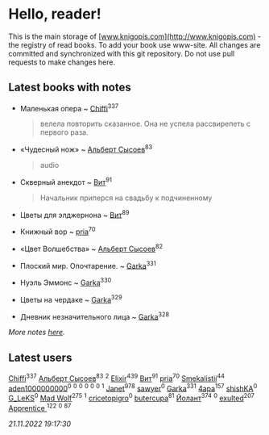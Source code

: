 # Hello, reader!
This is the main storage of [www.knigopis.com](http://www.knigopis.com) - the registry of read books.
To add your book use www-site. All changes are committed and synchronized with this git repository.
Do not use pull requests to make changes here.


## Latest books with notes
* Маленькая опера ~ [Chiffi](users/105/105831994080785626680-google)<sup>337</sup>
    > велела повторить сказанное. Она не успела рассвирепеть с первого раза.

* «Чудесный нож» ~ [Альберт Сысоев](users/474/47446642-vkontakte)<sup>83</sup>
    > audio

* Скверный анекдот ~ [Вит](users/300/300273923-vkontakte)<sup>91</sup>
    > Начальник приперся на свадьбу к подчиненному

* Цветы для элджернона ~ [Вит](users/300/300273923-vkontakte)<sup>89</sup>

* Книжный вор ~ [pria](users/128/128917939-vkontakte)<sup>70</sup>

* «Цвет Волшебства» ~ [Альберт Сысоев](users/474/47446642-vkontakte)<sup>82</sup>

* Плоский мир. Опочтарение. ~ [Garka](users/115/115753719718250012620-google)<sup>331</sup>

* Нуэль Эммонс ~ [Garka](users/115/115753719718250012620-google)<sup>330</sup>

* Цветы на чердаке ~ [Garka](users/115/115753719718250012620-google)<sup>329</sup>

* Дневник незначительного лица ~ [Garka](users/115/115753719718250012620-google)<sup>328</sup>


_More notes [here](latest_books_with_notes.md)._


## Latest users
[Chiffi](users/105/105831994080785626680-google)<sup>337</sup> 
[Альберт Сысоев](users/474/47446642-vkontakte)<sup>83</sup> 
[](users/187/1871117-yandex)<sup>2</sup> 
[Elixir](users/115/115826717712507836033-google)<sup>439</sup> 
[Вит](users/300/300273923-vkontakte)<sup>91</sup> 
[pria](users/128/128917939-vkontakte)<sup>70</sup> 
[Smekalistii](users/864/86487125-vkontakte)<sup>44</sup> 
[aden1000000000](users/185/18514627-yandex)<sup>0</sup> 
[](users/112/112929930635076578999-google)<sup>0</sup> 
[](users/115/115339911132983129941-google)<sup>0</sup> 
[](users/107/107887484373704297776-google)<sup>0</sup> 
[](users/107/107967543883596923419-google)<sup>0</sup> 
[](users/109/109363607816033953885-google)<sup>0</sup> 
[](users/114/114112027514930339791-google)<sup>1</sup> 
[Janet](users/108/108113656204404967440-google)<sup>978</sup> 
[sawyer](users/117/117035910904503216203-google)<sup>0</sup> 
[Garka](users/115/115753719718250012620-google)<sup>331</sup> 
[4apa](users/117/117392596378069249667-google)<sup>157</sup> 
[shishKA](users/100/100388448555259282555-google)<sup>0</sup> 
[G_LeKS](users/106/106739562335093016041-google)<sup>0</sup> 
[Mad Wolf](users/947/94738840-vkontakte)<sup>275</sup> 
[](users/114/114908731072426313764-google)<sup>1</sup> 
[cricetopigro](users/189/189877867-vkontakte)<sup>0</sup> 
[butercupa](users/193/193697993-vkontakte)<sup>81</sup> 
[Йолант](users/104/104690883692185089260-google)<sup>374</sup> 
[](users/108/108681363726410562880-google)<sup>0</sup> 
[exulted](users/100/100599204551896265722-google)<sup>207</sup> 
[Apprentice ](users/528/52821952-vkontakte)<sup>122</sup> 
[](users/147/1470945916-yandex)<sup>0</sup> 
[](users/153/1537586159620888-facebook)<sup>87</sup> 


_21.11.2022 19:17:30_
